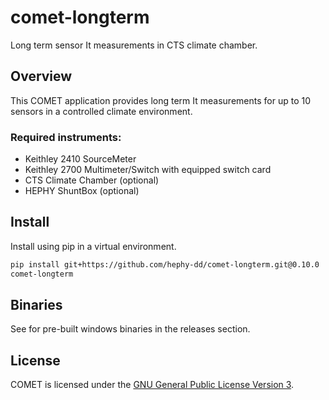 # comet-longterm

Long term sensor It measurements in CTS climate chamber.

## Overview

This COMET application provides long term It measurements for up to 10 sensors
in a controlled climate environment.

### Required instruments:

- Keithley 2410 SourceMeter
- Keithley 2700 Multimeter/Switch with equipped switch card
- CTS Climate Chamber (optional)
- HEPHY ShuntBox (optional)

## Install

Install using pip in a virtual environment.

```bash
pip install git+https://github.com/hephy-dd/comet-longterm.git@0.10.0
comet-longterm
```

## Binaries

See for pre-built windows binaries in the releases section.

## License

COMET is licensed under the [GNU General Public License Version 3](https://github.com/hephy-dd/comet/tree/master/LICENSE).
